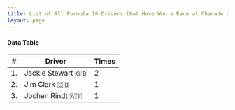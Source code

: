 ```yaml
---
title: List of All Formula 1® Drivers that Have Won a Race at Charade Circuit
layout: page
---
```


<canvas id="chart" width="400" height="180"></canvas>
<script>
var data = {
    "datasets": [
        {
            "backgroundColor": "#f3a935",
            "borderColor": "#f68639",
            "borderWidth": 1,
            "data": [
                2.0,
                1.0,
                1.0
            ],
            "label": "Times"
        }
    ],
    "labels": [
        "Jackie Stewart 🇬🇧",
        "Jim Clark 🇬🇧",
        "Jochen Rindt 🇦🇹"
    ]
};
var options = {
  legend: {
    display: false
  },
  scales: {
    xAxes: [{
      ticks: {
        beginAtZero: true,
        maxRotation: 180,
        display: window.innerWidth > 800
      }
    }],
    yAxes: [{
      ticks: {
        beginAtZero: true
      }
    }]
  },
  onResize: function(chart, size) {
    chart.options.scales.xAxes[0].ticks.display = size.width > 800;
  }
};
new Chart("chart", {
    data: data,
    type: 'bar',
    options: options
});
</script>



#### Data Table

| # | Driver | Times |
|--|--|--|
| 1. | Jackie Stewart 🇬🇧 | 2 |
| 2. | Jim Clark 🇬🇧 | 1 |
| 3. | Jochen Rindt 🇦🇹 | 1 |
